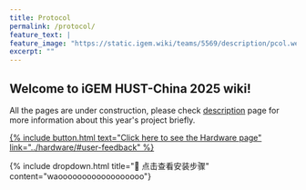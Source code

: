 ```yaml
---
title: Protocol
permalink: /protocol/
feature_text: |
feature_image: "https://static.igem.wiki/teams/5569/description/pcol.webp"
excerpt: ""
---
```


## Welcome to iGEM HUST-China 2025 wiki!

All the pages are under construction, please check [description](description) page for more information about this year's project briefly.

[{% include button.html text="Click here to see the Hardware page" link="../hardware/#user-feedback" %}](hardware)

{% include dropdown.html 
   title="📁 点击查看安装步骤"
   content="waoooooooooooooooooo"}
